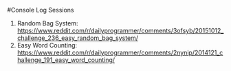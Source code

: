 #Console Log Sessions

1. Random Bag System: https://www.reddit.com/r/dailyprogrammer/comments/3ofsyb/20151012_challenge_236_easy_random_bag_system/
2. Easy Word Counting: https://www.reddit.com/r/dailyprogrammer/comments/2nynip/2014121_challenge_191_easy_word_counting/

